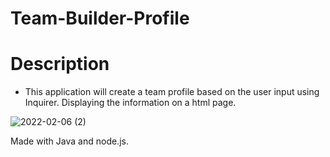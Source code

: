 # Team-Builder-Profile

# Description 
* This application will create a team profile based on the user input using Inquirer. Displaying the information on a html page.

![2022-02-06 (2)](https://user-images.githubusercontent.com/86794135/152716296-1a61507f-e7ef-4ca9-bb06-09846471d2a3.png)

Made with Java and node.js.
